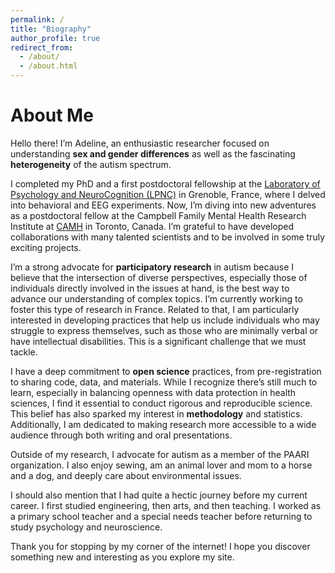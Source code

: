 ```yaml
---
permalink: /
title: "Biography"
author_profile: true
redirect_from: 
  - /about/
  - /about.html
---
```


# About Me

Hello there! I’m Adeline, an enthusiastic researcher focused on understanding **sex and gender differences** as well as the fascinating **heterogeneity** of the autism spectrum.  

I completed my PhD and a first postdoctoral fellowship at the [Laboratory of Psychology and NeuroCognition (LPNC)](https://lpnc.univ-grenoble-alpes.fr/en) in Grenoble, France, where I delved into behavioral and EEG experiments. 
Now, I’m diving into new adventures as a postdoctoral fellow at the Campbell Family Mental Health Research Institute at [CAMH](https://www.camh.ca) in Toronto, Canada. 
I’m grateful to have developed collaborations with many talented scientists and to be involved in some truly exciting projects.  

I’m a strong advocate for **participatory research** in autism because I believe that the intersection of diverse perspectives, especially those of individuals directly involved in the issues at hand, is the best way to advance our understanding of complex topics. 
I’m currently working to foster this type of research in France. 
Related to that, I am particularly interested in developing practices that help us include individuals who may struggle to express themselves, such as those who are minimally verbal or have intellectual disabilities. 
This is a significant challenge that we must tackle.  

I have a deep commitment to **open science** practices, from pre-registration to sharing code, data, and materials. 
While I recognize there’s still much to learn, especially in balancing openness with data protection in health sciences, I find it essential to conduct rigorous and reproducible science. 
This belief has also sparked my interest in **methodology** and statistics. 
Additionally, I am dedicated to making research more accessible to a wide audience through both writing and oral presentations.  

Outside of my research, I advocate for autism as a member of the PAARI organization. 
I also enjoy sewing, am an animal lover and mom to a horse and a dog, and deeply care about environmental issues.  

I should also mention that I had quite a hectic journey before my current career. 
I first studied engineering, then arts, and then teaching. 
I worked as a primary school teacher and a special needs teacher before returning to study psychology and neuroscience.  

Thank you for stopping by my corner of the internet! I hope you discover something new and interesting as you explore my site.

